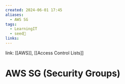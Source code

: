 ```yaml
---
created: 2024-06-01 17:45
aliases:
  - AWS SG
tags:
  - LearningIT
  - seed🌱
links:
---
```


link: [[AWS]], [[Access Control Lists]]

# AWS SG (Security Groups)

